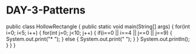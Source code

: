 # DAY-3-Patterns
public class HollowRectangle {
    public static void main(String[] args) {
        for(int i=0; i<5; i++) {
            for(int j=0; j<10; j++) {
                if(i==0 || i==4 || j==0 || j==9) {
                    System.out.print("* ");
                } else {
                    System.out.print("  ");
                }
            }
            System.out.println();
        }
    }
}

